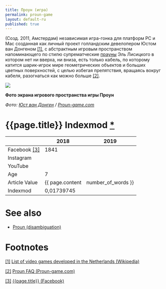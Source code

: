```yaml
---
title: Проун (игра)
permalink: proun-game
layout: default-ru
published: true
---
```


(Созд. 2011, Амстердам) независимая игра-гонка для платформ PC и Mac созданная как личный проект голландским девелопером Юстом ван Донгеном <span id="a1">[\[1\]](#f1)</span>, с абстрактным игровым пространством напоминающего по стилю супрематческие [прауны](proun-visual-concept) Эль Лисицкого в котором нет ни вверха, ни вниза, есть только кабель, по которому катится шарик-игрок мире геометрических объектов и больших цветных поверхностей, с целью избегая препятствия, вращаясь вокруг кабеля, разогнаться как можно больше <span id="a2">[\[2\]](#f2)</span>.

![](http://www.proun-game.com/Screenshots/Track5c.jpg)

**Фото экрана игрового пространства игры Проун**

*Фото: [Юст ван Донген](joost-van-dongen) / [Proun-game.com](http://www.proun-game.com/Screenshots.html)*

# {{page.title}} Indexmod [*](indexmod)

||2018|2019|
|-|-|-|
|Facebook <span id="a3">[\[3\]](#f3)</span>|1841||
|Instagram|||
|YouTube|||
|Age|7||
|Article Value|{{ page.content | number_of_words }}||
|Indexmod|0,01739745||

# See also

+ [Proun (disambiguation)](proun-disambiguation)

# Footnotes

[[1]](#a1) <span id="f1"></span> [List of video games developed in the Netherlands (Wikipedia)](https://en.wikipedia.org/wiki/List_of_video_games_developed_in_the_Netherlands)

[[2]](#a2) <span id="f2"></span> [Proun FAQ (Proun-game.com)](http://www.proun-game.com/FAQ.html#WhoIsJoost)

[[3]](#a3) <span id="f3"></span> [{{page.title}} (Facebook)](https://www.facebook.com/Proun-189243531749/)
